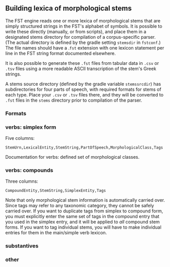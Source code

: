 ## Building lexica of morphological stems

The FST engine reads one or more lexica of morphological stems that are simply structured strings in the FST's alphabet of symbols.  It is possible to write these directly (manually, or from scripts), and place them in a designated stems directory for compilation of a corpus-specific parser.  (The actual directory is defined by the gradle setting `stemsdir` in `fstconf`.) The file names should have a .`fst` extension with one lexicon statement per line in the FST string format documented elsewhere.

It is also possible to generate these `.fst` files from tabular data in `.csv` or `.tsv` files using a more readable ASCII transcription of the stem's Greek strings.

A stems source directory (defined by the gradle variable `stemssrcdir`) has subdirectories for four parts of speech, with required formats for stems of each type.  Place your `.csv` or `.tsv` files there, and they will be converted to `.fst` files in the `stems` directory prior to compilation of the parser.


### Formats

### verbs: simplex form

Five columns:

    StemUrn,LexicalEntity,StemString,PartOfSpeech,MorphologicalClass,Tags

Documentation for verbs:  defined set of morphological classes.


### verbs: compounds

Three columns:

    CompoundEntity,StemString,SimplexEntity,Tags

Note that only morphological stem information is automatically carried over.  Since tags may refer to any taxonomic category, they cannot be safely carried over.  If you want to duplicate tags from simplex to compound form, you must explicitly enter the same set of tags in the compound entry that you used in the simplex entry, and it will be applied to *all* compound stem forms.  If you want to tag individual stems, you will have to make individual entries for them in the main/simple verb lexicon.


### substantives

### other
